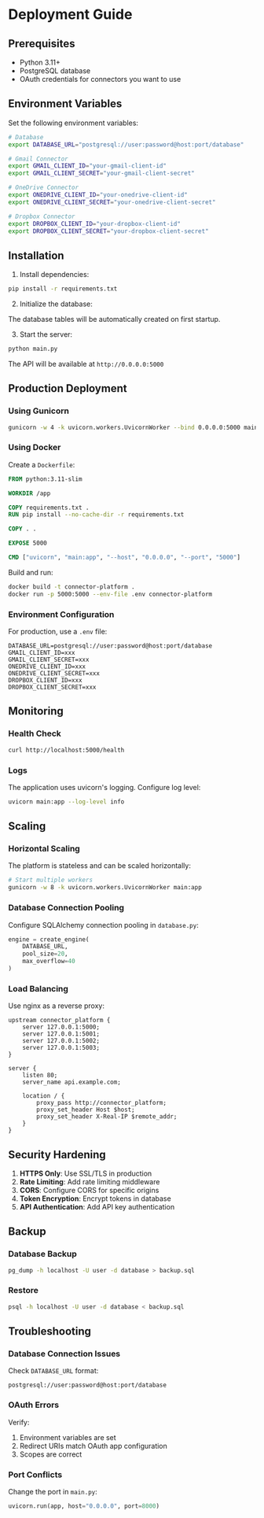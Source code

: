 # Deployment Guide

## Prerequisites

- Python 3.11+
- PostgreSQL database
- OAuth credentials for connectors you want to use

## Environment Variables

Set the following environment variables:

```bash
# Database
export DATABASE_URL="postgresql://user:password@host:port/database"

# Gmail Connector
export GMAIL_CLIENT_ID="your-gmail-client-id"
export GMAIL_CLIENT_SECRET="your-gmail-client-secret"

# OneDrive Connector
export ONEDRIVE_CLIENT_ID="your-onedrive-client-id"
export ONEDRIVE_CLIENT_SECRET="your-onedrive-client-secret"

# Dropbox Connector
export DROPBOX_CLIENT_ID="your-dropbox-client-id"
export DROPBOX_CLIENT_SECRET="your-dropbox-client-secret"
```

## Installation

1. Install dependencies:

```bash
pip install -r requirements.txt
```

2. Initialize the database:

The database tables will be automatically created on first startup.

3. Start the server:

```bash
python main.py
```

The API will be available at `http://0.0.0.0:5000`

## Production Deployment

### Using Gunicorn

```bash
gunicorn -w 4 -k uvicorn.workers.UvicornWorker --bind 0.0.0.0:5000 main:app
```

### Using Docker

Create a `Dockerfile`:

```dockerfile
FROM python:3.11-slim

WORKDIR /app

COPY requirements.txt .
RUN pip install --no-cache-dir -r requirements.txt

COPY . .

EXPOSE 5000

CMD ["uvicorn", "main:app", "--host", "0.0.0.0", "--port", "5000"]
```

Build and run:

```bash
docker build -t connector-platform .
docker run -p 5000:5000 --env-file .env connector-platform
```

### Environment Configuration

For production, use a `.env` file:

```env
DATABASE_URL=postgresql://user:password@host:port/database
GMAIL_CLIENT_ID=xxx
GMAIL_CLIENT_SECRET=xxx
ONEDRIVE_CLIENT_ID=xxx
ONEDRIVE_CLIENT_SECRET=xxx
DROPBOX_CLIENT_ID=xxx
DROPBOX_CLIENT_SECRET=xxx
```

## Monitoring

### Health Check

```bash
curl http://localhost:5000/health
```

### Logs

The application uses uvicorn's logging. Configure log level:

```bash
uvicorn main:app --log-level info
```

## Scaling

### Horizontal Scaling

The platform is stateless and can be scaled horizontally:

```bash
# Start multiple workers
gunicorn -w 8 -k uvicorn.workers.UvicornWorker main:app
```

### Database Connection Pooling

Configure SQLAlchemy connection pooling in `database.py`:

```python
engine = create_engine(
    DATABASE_URL,
    pool_size=20,
    max_overflow=40
)
```

### Load Balancing

Use nginx as a reverse proxy:

```nginx
upstream connector_platform {
    server 127.0.0.1:5000;
    server 127.0.0.1:5001;
    server 127.0.0.1:5002;
    server 127.0.0.1:5003;
}

server {
    listen 80;
    server_name api.example.com;

    location / {
        proxy_pass http://connector_platform;
        proxy_set_header Host $host;
        proxy_set_header X-Real-IP $remote_addr;
    }
}
```

## Security Hardening

1. **HTTPS Only**: Use SSL/TLS in production
2. **Rate Limiting**: Add rate limiting middleware
3. **CORS**: Configure CORS for specific origins
4. **Token Encryption**: Encrypt tokens in database
5. **API Authentication**: Add API key authentication

## Backup

### Database Backup

```bash
pg_dump -h localhost -U user -d database > backup.sql
```

### Restore

```bash
psql -h localhost -U user -d database < backup.sql
```

## Troubleshooting

### Database Connection Issues

Check `DATABASE_URL` format:
```
postgresql://user:password@host:port/database
```

### OAuth Errors

Verify:
1. Environment variables are set
2. Redirect URIs match OAuth app configuration
3. Scopes are correct

### Port Conflicts

Change the port in `main.py`:
```python
uvicorn.run(app, host="0.0.0.0", port=8000)
```
